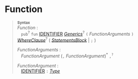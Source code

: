 # Function

> **<sup>Syntax</sup>**\
> _Function_ :\
> &nbsp;&nbsp; `pub`<sup>?</sup> `fun`
>   [IDENTIFIER]
>   [_Generics_]<sup>?</sup>
>   `(` _FunctionArguments_ `)`
>   [_WhereClause_]<sup>?</sup>
>   ( [_StatementsBlock_] | `;` )
> 
> _FunctionArguments_ :\
> &nbsp;&nbsp; _FunctionArgument_ (`,` _FunctionArgument_)<sup>\*</sup> `,`<sup>`?`</sup>
> 
> _FunctionArgument_ :\
> &nbsp;&nbsp; [IDENTIFIER] `:` [_Type_]


[IDENTIFIER]: identifier.md
[_Generics_]: generics.md
[_WhereClause_]: where_clause.md
[_Type_]: type.md
[_StatementsBlock_]: statements_block.md
